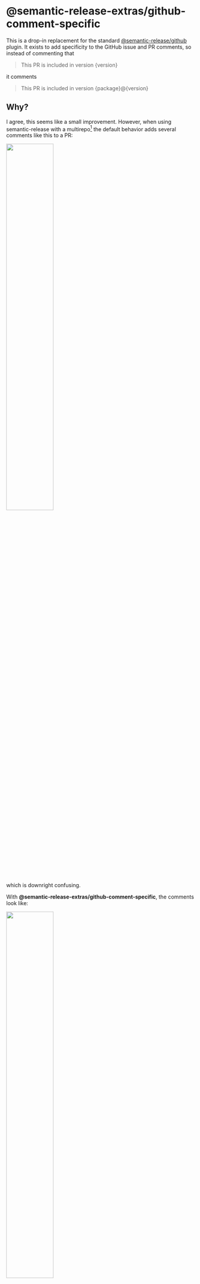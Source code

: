 # @semantic-release-extras/github-comment-specific

This is a drop-in replacement for the standard [@semantic-release/github] plugin.
It exists to add specificity to the GitHub issue and PR comments, so instead
of commenting that

> This PR is included in version {version}

it comments

> This PR is included in version {package}@{version}

[@semantic-release/github]: https://github.com/semantic-release/github

## Why?

I agree, this seems like a small improvement. However, when using semantic-release with a multirepo[^1] the default behavior adds several comments like this to a PR:

<img src="https://user-images.githubusercontent.com/1596818/212568167-24b6b93d-c773-4ba8-8b62-e1da383231e4.png" width="50%" height="50%">

which is downright confusing.

With **@semantic-release-extras/github-comment-specific**, the comments look like:

<img src="https://user-images.githubusercontent.com/1596818/212568163-273a256a-1836-4d97-9a7e-621c9df5b723.png" width="50%" height="50%">

Much better!

## Install

```
npm install --save-dev --save-exact @semantic-release-extras/github-comment-specific
```

## Use

**@semantic-release-extras/github-comment-specific** is just a wrapper, so it inherits the API contract of [@semantic-release/github].
Follow its docs:

| Step               | Description                                                                                                                                                                                                                              |
| ------------------ | ---------------------------------------------------------------------------------------------------------------------------------------------------------------------------------------------------------------------------------------- |
| `verifyConditions` | Verify the presence and the validity of the authentication (set via environment variables) and the assets option configuration.                                                                                                          |
| `publish`          | Publish a [GitHub release](https://help.github.com/articles/about-releases), optionally uploading file assets.                                                                                                                           |
| `addChannel`       | Update a [GitHub release](https://help.github.com/articles/about-releases)'s `pre-release` field.                                                                                                                                        |
| `success`          | Add a comment to each [GitHub Issue](https://help.github.com/articles/about-issues) or [Pull Request](https://help.github.com/articles/about-pull-requests) resolved by the release and close issues previously open by the `fail` step. |
| `fail`             | Open or update a [GitHub Issue](https://help.github.com/articles/about-issues) with information about the errors that caused the release to fail.                                                                                        |

For example:

```json
{
  "plugins": [
    "@semantic-release/commit-analyzer",
    "@semantic-release/release-notes-generator",
    "@semantic-release/npm",
    "@semantic-release/git",
    "@semantic-release-extras/github-comment-specific"
  ]
}
```

## Alternatives

### Template string

It may be possible to use the stock @semantic-release/github plugin with configuration like:

```json
[
  "@semantic-release/github",
  {
    "successComment": ":tada: This ${issue.pull_request ? 'PR is included' : 'issue has been resolved'} in version ${nextRelease.gitTag}</br></br>The release is available on [${releases[0].name}](${releases[0].url}) :tada:</br></br>Your **[semantic-release](https://github.com/semantic-release/semantic-release)** bot :package::rocket:"
  }
]
```

> **Note**: This configuration is untested.

However, the templating options offered by the stock plugin leave something to be desired.
This template is not one-to-one with **@semantic-release-extras/github-comment-specific** in terms of features or flexibility.

### Upstream the changes

Wouldn't it be better to upstream these changes?

Yep, definitely.
The upstream repository has a high load:maintainers ratio at the moment, and this plugin exists here and now.

[^1]: https://github.com/dhoulb/multi-semantic-release
